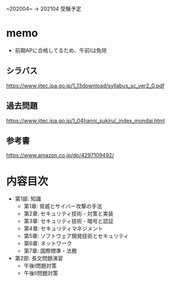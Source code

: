 
~202004~ -> 202104 受験予定

# memo

* 前期APに合格してるため、午前Iは免除

## シラバス

https://www.jitec.ipa.go.jp/1_13download/syllabus_sc_ver2_0.pdf

## 過去問題

https://www.jitec.ipa.go.jp/1_04hanni_sukiru/_index_mondai.html

## 参考書

https://www.amazon.co.jp/dp/4297109492/  

# 内容目次

* 第1部: 知識
  * 第1章: 脅威とサイバー攻撃の手法
  * 第2章: セキュリティ技術 - 対策と実装
  * 第3章: セキュリティ技術 - 暗号と認証
  * 第4章: セキュリティマネジメント
  * 第5章: ソフトウェア開発技術とセキュリティ
  * 第6章: ネットワーク
  * 第7章: 国際標準・法務
* 第2部: 長文問題演習
  * 午後Ⅰ問題対策
  * 午後Ⅱ問題対策
